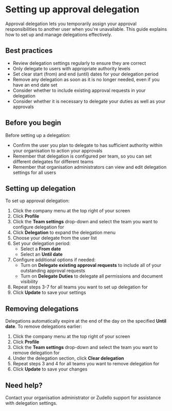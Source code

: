 # Setting up approval delegation

Approval delegation lets you temporarily assign your approval responsibilities to another user when you're unavailable. This guide explains how to set up and manage delegations effectively.

## Best practices

- Review delegation settings regularly to ensure they are correct
- Only delegate to users with appropriate authority levels
- Set clear start (from) and end (until) dates for your delegation period
- Remove any delegation as soon as it is no longer needed, even if you have an end date set
- Consider whether to include existing approval requests in your delegation
- Consider whether it is necessary to delegate your duties as well as your approvals

## Before you begin

Before setting up a delegation:
- Confirm the user you plan to delegate to has sufficient authority within your organisation to action your approvals
- Remember that delegation is configured per team, so you can set different delegates for different teams
- Remember that organisation administrators can view and edit delegation settings for all users

## Setting up delegation

To set up approval delegation:

1. Click the company menu at the top right of your screen
2. Click **Profile**
3. Click the **Team settings** drop-down and select the team you want to configure delegation for
4. Click **Delegation** to expand the delegation menu
5. Choose your delegate from the user list
6. Set your delegation period:
   - Select a **From date**
   - Select an **Until date**
7. Configure additional options if needed:
   - Turn on **Delegate existing approval requests** to include all of your outstanding approval requests
   - Turn on **Delegate Duties** to delegate all permissions and document visibility
8. Repeat steps 3-7 for all teams you want to set up delegation for
9. Click **Update** to save your settings

## Removing delegations 

Delegations automatically expire at the end of the day on the specified **Until date**. To remove delegations earlier:

1. Click the company menu at the top right of your screen
2. Click **Profile**
3. Click the **Team settings** drop-down and select the team you want to remove delegation for
4. Under the delegation section, click **Clear delegation**
5. Repeat steps 3 and 4 for all teams you want to remove delegation for
6. Click **Update** to save your changes

## Need help?

Contact your organisation administrator or Zudello support for assistance with delegation settings.